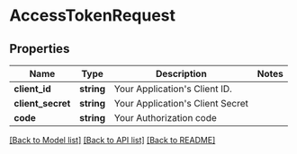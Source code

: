 # AccessTokenRequest

## Properties
Name | Type | Description | Notes
------------ | ------------- | ------------- | -------------
**client_id** | **string** | Your Application&#39;s Client ID. | 
**client_secret** | **string** | Your Application&#39;s Client Secret | 
**code** | **string** | Your Authorization code | 

[[Back to Model list]](../README.md#documentation-for-models) [[Back to API list]](../README.md#documentation-for-api-endpoints) [[Back to README]](../README.md)



